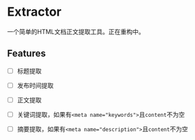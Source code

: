 # Extractor
一个简单的HTML文档正文提取工具。正在重构中。

## Features
- [ ] 标题提取
- [ ] 发布时间提取
- [ ] 正文提取
- [ ] 关键词提取，如果有`<meta name="keywords">`且`content`不为空
- [ ] 摘要提取，如果有`<meta name="description">`且`content`不为空


